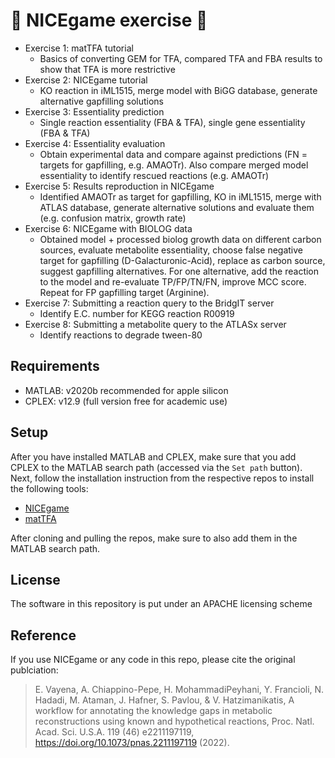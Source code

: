 # 🏓 NICEgame exercise 🏓

- Exercise 1: matTFA tutorial
    - Basics of converting GEM for TFA, compared TFA and FBA results to show that TFA is more restrictive
- Exercise 2: NICEgame tutorial
    - KO reaction in iML1515, merge model with BiGG database, generate alternative gapfilling solutions
- Exercise 3: Essentiality prediction
    - Single reaction essentiality (FBA & TFA), single gene essentiality (FBA & TFA)
- Exercise 4: Essentiality evaluation
    - Obtain experimental data and compare against predictions (FN = targets for gapfilling, e.g. AMAOTr). Also compare merged model essentiality to identify rescued reactions (e.g. AMAOTr)
- Exercise 5: Results reproduction in NICEgame
     - Identified AMAOTr as target for gapfilling, KO in iML1515, merge with ATLAS database, generate alternative solutions and evaluate them (e.g. confusion matrix, growth rate)
- Exercise 6: NICEgame with BIOLOG data
     - Obtained model + processed biolog growth data on different carbon sources, evaluate metabolite essentiality, choose false negative target for gapfilling (D-Galacturonic-Acid), replace as carbon source, suggest gapfilling alternatives. For one alternative, add the reaction to the model and re-evaluate TP/FP/TN/FN, improve MCC score. Repeat for FP gapfilling target (Arginine).
- Exercise 7: Submitting a reaction query to the BridgIT server
     - Identify E.C. number for KEGG reaction R00919 
- Exercise 8: Submitting a metabolite query to the ATLASx server
     - Identify reactions to degrade tween-80

## Requirements

- MATLAB: v2020b recommended for apple silicon
- CPLEX: v12.9 (full version free for academic use)

## Setup

After you have installed MATLAB and CPLEX, make sure that you add CPLEX to the MATLAB search path (accessed via the `Set path` button). Next, follow the installation instruction from the respective repos to install the following tools:

- [NICEgame](https://github.com/EPFL-LCSB/NICEgame)
- [matTFA](https://github.com/EPFL-LCSB/matTFA)

After cloning and pulling the repos, make sure to also add them in the MATLAB search path.

## License
The software in this repository is put under an APACHE licensing scheme

## Reference
If you use NICEgame or any code in this repo, please cite the original publciation:

> E. Vayena, A. Chiappino-Pepe, H. MohammadiPeyhani, Y. Francioli, N. Hadadi, M. Ataman, J. Hafner, S. Pavlou, & V. Hatzimanikatis, A workflow for annotating the knowledge gaps in metabolic reconstructions using known and hypothetical reactions, Proc. Natl. Acad. Sci. U.S.A. 119 (46) e2211197119, https://doi.org/10.1073/pnas.2211197119 (2022).
